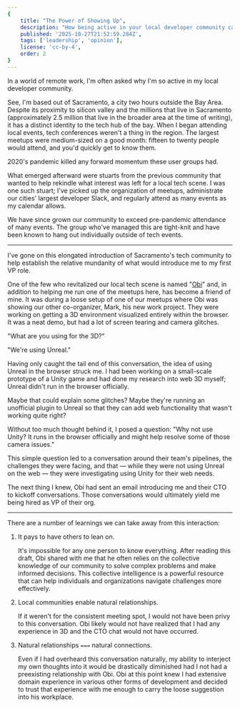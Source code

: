 ```yaml
---
{
    title: "The Power of Showing Up",
    description: "How being active in your local developer community can open unexpected career doors.",
    published: '2025-10-27T21:52:59.284Z',
    tags: ['leadership', 'opinion'],
    license: 'cc-by-4',
    order: 2
}
---
```


In a world of remote work, I'm often asked why I'm so active in my local developer community.

See, I'm based out of Sacramento, a city two hours outside the Bay Area. Despite its proximity to silicon valley and the millions that live in Sacramento (approximately 2.5 million that live in the broader area at the time of writing), it has a distinct identity to the tech hub of the bay. When I began attending local events, tech conferences weren't a thing in the region. The largest meetups were medium-sized on a good month: fifteen to twenty people would attend, and you'd quickly get to know them.

2020's pandemic killed any forward momentum these user groups had.

What emerged afterward were stuarts from the previous community that wanted to help rekindle what interest was left for a local tech scene. I was one such stuart; I've picked up the organization of meetups, administrate our cities' largest developer Slack, and regularly attend as many events as my calendar allows.

We have since grown our community to exceed pre-pandemic attendance of many events. The group who've managed this are tight-knit and have been known to hang out individually outside of tech events.

----

I've gone on this elongated introduction of Sacramento's tech community to help establish the relative mundanity of what would introduce me to my first VP role.

One of the few who revitalized our local tech scene is named "[Obi](/people/obibaratt)" and, in addition to helping me run one of the meetups here, has become a friend of mine. It was during a loose setup of one of our meetups where Obi was showing our other co-organizer, Mark, his new work project. They were working on getting a 3D environment visualized entirely within the browser. It was a neat demo, but had a lot of screen tearing and camera glitches.

"What are you using for the 3D?"

"We're using Unreal."

Having only caught the tail end of this conversation, the idea of using Unreal in the browser struck me. I had been working on a small-scale prototype of a Unity game and had done my research into web 3D myself; Unreal didn't run in the browser officially.

Maybe that could explain some glitches? Maybe they're running an unofficial plugin to Unreal so that they can add web functionality that wasn't working quite right?

Without too much thought behind it, I posed a question: "Why not use Unity? It runs in the browser officially and might help resolve some of those camera issues."

This simple question led to a conversation around their team's pipelines, the challenges they were facing, and that — while they were not using Unreal on the web — they were investigating using Unity for their web needs.

The next thing I knew, Obi had sent an email introducing me and their CTO to kickoff conversations. Those conversations would ultimately yield me being hired as VP of their org.

-----

There are a number of learnings we can take away from this interaction:

1. It pays to have others to lean on.

   It's impossible for any one person to know everything. After reading this draft, Obi shared with me that he often relies on the collective knowledge of our community to solve complex problems and make informed decisions. This collective intelligence is a powerful resource that can help individuals and organizations navigate challenges more effectively.

2. Local communities enable natural relationships.

   If it weren't for the consistent meeting spot, I would not have been privy to this conversation. Obi likely would not have realized that I had any experience in 3D and the CTO chat would not have occurred.

3. Natural relationships `===` natural connections.

   Even if I had overheard this conversation naturally, my ability to interject my own thoughts into it would be drastically diminished had I not had a preexisting relationship with Obi. Obi at this point knew I had extensive domain experience in various other forms of development and decided to trust that experience with me enough to carry the loose suggestion into his workplace.
